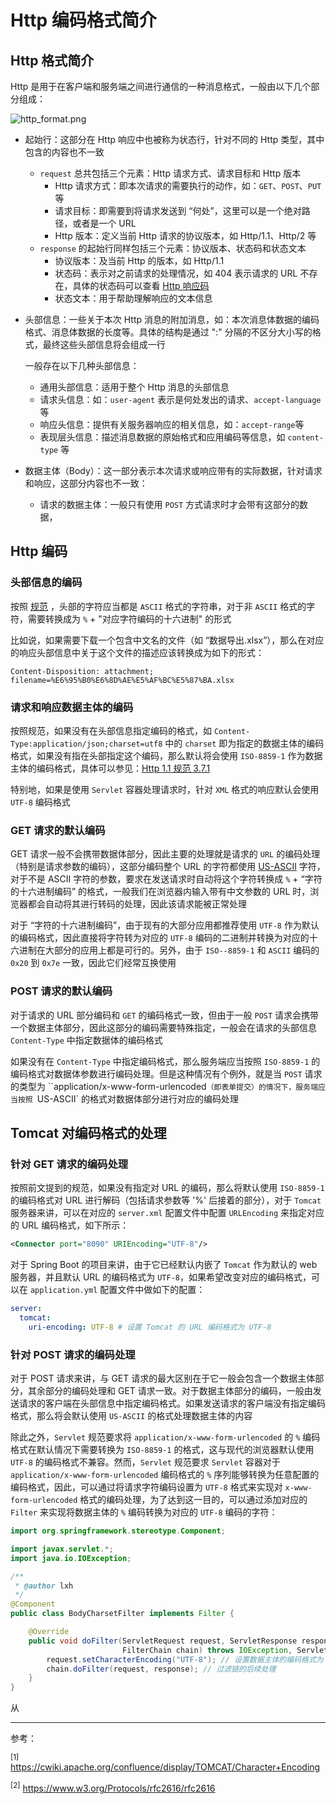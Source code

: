 # Http 编码格式简介

## Http 格式简介

Http 是用于在客户端和服务端之间进行通信的一种消息格式，一般由以下几个部分组成：

![http_format.png](https://s2.loli.net/2023/02/18/IjcRfiFl1SoMTwg.png)

- 起始行：这部分在 Http 响应中也被称为状态行，针对不同的 Http 类型，其中包含的内容也不一致

  - `request` 总共包括三个元素：Http 请求方式、请求目标和 Http 版本
    - Http 请求方式：即本次请求的需要执行的动作，如：`GET`、`POST`、`PUT`等
    - 请求目标：即需要到将请求发送到 “何处”，这里可以是一个绝对路径，或者是一个 URL
    - Http 版本：定义当前 Http 请求的协议版本，如 Http/1.1、Http/2 等
  - `response` 的起始行同样包括三个元素：协议版本、状态码和状态文本
    - 协议版本：及当前 Http 的版本，如 Http/1.1
    - 状态码：表示对之前请求的处理情况，如 404 表示请求的 URL 不存在，具体的状态码可以查看 <a href="https://developer.mozilla.org/zh-CN/docs/Web/HTTP/Status">Http 响应码</a>
    - 状态文本：用于帮助理解响应的文本信息

- 头部信息：一些关于本次 Http 消息的附加消息，如：本次消息体数据的编码格式、消息体数据的长度等。具体的结构是通过 ":" 分隔的不区分大小写的格式，最终这些头部信息将会组成一行

  一般存在以下几种头部信息：

  - 通用头部信息：适用于整个 Http 消息的头部信息
  - 请求头信息：如：`user-agent`  表示是何处发出的请求、`accept-language` 等
  - 响应头信息：提供有关服务器响应的相关信息，如：`accept-range`等
  - 表现层头信息：描述消息数据的原始格式和应用编码等信息，如 `content-type` 等

- 数据主体（Body）：这一部分表示本次请求或响应带有的实际数据，针对请求和响应，这部分内容也不一致：

  - 请求的数据主体：一般只有使用 `POST` 方式请求时才会带有这部分的数据，

## Http 编码

### 头部信息的编码

按照 <a href="https://www.w3.org/TR/html40/appendix/notes.html#h-B.2.1">规范</a> ，头部的字符应当都是 `ASCII` 格式的字符串，对于非 `ASCII` 格式的字符，需要转换成为 `%` + "对应字符编码的十六进制" 的形式

比如说，如果需要下载一个包含中文名的文件（如 “数据导出.xlsx”），那么在对应的响应头部信息中关于这个文件的描述应该转换成为如下的形式：

``` text
Content-Disposition: attachment; filename=%E6%95%B0%E6%8D%AE%E5%AF%BC%E5%87%BA.xlsx
```

### 请求和响应数据主体的编码

按照规范，如果没有在头部信息指定编码的格式，如 `Content-Type:application/json;charset=utf8` 中的 `charset` 即为指定的数据主体的编码格式，如果没有指在头部指定这个编码，那么默认将会使用 `ISO-8859-1` 作为数据主体的编码格式，具体可以参见：<a href="https://www.w3.org/Protocols/rfc2616/rfc2616-sec3.html#sec3.7.1">Http 1.1 规范 3.7.1</a>

特别地，如果是使用 `Servlet` 容器处理请求时，针对 `XML` 格式的响应默认会使用 `UTF-8` 编码格式

### GET 请求的默认编码

GET 请求一般不会携带数据体部分，因此主要的处理就是请求的 `URL` 的编码处理（特别是请求参数的编码），这部分编码整个 URL 的字符都使用 <a href="https://en.wikipedia.org/wiki/ASCII">US-ASCII</a> 字符，对于不是 ASCII 字符的参数，要求在发送请求时自动将这个字符转换成 `%` + “字符的十六进制编码” 的格式，一般我们在浏览器内输入带有中文参数的 URL 时，浏览器都会自动将其进行转码的处理，因此该请求能被正常处理

对于 “字符的十六进制编码”，由于现有的大部分应用都推荐使用 `UTF-8` 作为默认的编码格式，因此直接将字符转为对应的 `UTF-8` 编码的二进制并转换为对应的十六进制在大部分的应用上都是可行的。另外，由于 `ISO--8859-1` 和 `ASCII` 编码的 `0x20` 到 `0x7e` 一致，因此它们经常互换使用

### POST 请求的默认编码

对于请求的 URL 部分编码和 `GET` 的编码格式一致，但由于一般 `POST` 请求会携带一个数据主体部分，因此这部分的编码需要特殊指定，一般会在请求的头部信息 `Content-Type` 中指定数据体的编码格式

如果没有在 `Content-Type` 中指定编码格式，那么服务端应当按照 `ISO-8859-1` 的编码格式对数据体参数进行编码处理。但是这种情况有个例外，就是当 `POST` 请求的类型为 ``application/x-www-form-urlencoded`（即表单提交）的情况下，服务端应当按照 `US-ASCII` 的格式对数据体部分进行对应的编码处理

## Tomcat 对编码格式的处理

### 针对 GET 请求的编码处理

按照前文提到的规范，如果没有指定对 URL 的编码，那么将默认使用 `ISO-8859-1` 的编码格式对 URL 进行解码（包括请求参数等 '%' 后接着的部分），对于 `Tomcat` 服务器来讲，可以在对应的 `server.xml` 配置文件中配置 `URLEncoding` 来指定对应的 URL 编码格式，如下所示：

``` xml
<Connector port="8090" URIEncoding="UTF-8"/>
```

对于 Spring Boot 的项目来讲，由于它已经默认内嵌了 `Tomcat` 作为默认的 web 服务器，并且默认 URL 的编码格式为 `UTF-8`，如果希望改变对应的编码格式，可以在 `application.yml` 配置文件中做如下的配置：

``` yaml
server:
  tomcat:
    uri-encoding: UTF-8 # 设置 Tomcat 的 URL 编码格式为 UTF-8
```

### 针对 POST 请求的编码处理

对于 POST 请求来讲，与 GET 请求的最大区别在于它一般会包含一个数据主体部分，其余部分的编码处理和 GET 请求一致。对于数据主体部分的编码，一般由发送请求的客户端在头部信息中指定编码格式。如果发送请求的客户端没有指定编码格式，那么将会默认使用 `US-ASCII` 的格式处理数据主体的内容

除此之外，`Servlet` 规范要求将 `application/x-www-form-urlencoded` 的  `%` 编码格式在默认情况下需要转换为 `ISO-8859-1` 的格式，这与现代的浏览器默认使用 `UTF-8` 的编码格式不兼容。然而，`Servlet` 规范要求 `Servlet` 容器对于 `application/x-www-form-urlencoded` 编码格式的 `%` 序列能够转换为任意配置的编码格式，因此，可以通过将请求字符编码设置为 `UTF-8` 格式来实现对 `x-www-form-urlencoded` 格式的编码处理，为了达到这一目的，可以通过添加对应的 `Filter` 来实现将数据主体的 `%` 编码转换为对应的 `UTF-8` 编码的字符：

``` java
import org.springframework.stereotype.Component;

import javax.servlet.*;
import java.io.IOException;

/**
 * @author lxh
 */
@Component
public class BodyCharsetFilter implements Filter {

    @Override
    public void doFilter(ServletRequest request, ServletResponse response,
                         FilterChain chain) throws IOException, ServletException {
        request.setCharacterEncoding("UTF-8"); // 设置数据主体的编码格式为 UTF-8（针对 x-www-form-urlencoded 默认格式）
        chain.doFilter(request, response); // 过滤链的后续处理
    }
}
```

从



<hr />

参考：

<sup>[1]</sup> https://cwiki.apache.org/confluence/display/TOMCAT/Character+Encoding

<sup>[2]</sup> https://www.w3.org/Protocols/rfc2616/rfc2616
